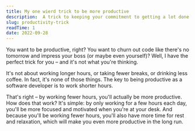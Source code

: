 ```yaml
---
title: My one wierd trick to be more productive
description:  A trick to keeping your commitment to getting a lot done
slug: productivity-trick
readTime: 1
date: 2022-09-28
---
```



You want to be productive, right? You want to churn out code like there's no tomorrow and impress your boss (or maybe even yourself)? Well, I have the perfect trick for you – and it's not what you're thinking.

It's not about working longer hours, or taking fewer breaks, or drinking less coffee. In fact, it's none of those things. The key to being productive as a software developer is to work shorter hours.

That's right – by working fewer hours, you'll actually be more productive. How does that work? It's simple: by only working for a few hours each day, you'll be more focused and motivated when you're at your desk. And because you'll be working fewer hours, you'll also have more time for rest and relaxation, which will make you even more productive in the long run.
